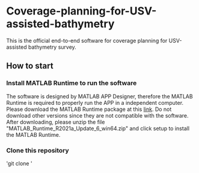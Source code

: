 # Coverage-planning-for-USV-assisted-bathymetry
This is the official end-to-end software for coverage planning for USV-assisted bathymetry survey. 


## How to start
### Install MATLAB Runtime to run the software
The software is designed by MATLAB APP Designer, therefore the MATLAB Runtime is required to properly run the APP in a independent computer. Please download the MATLAB Runtime package at this [link](https://ssd.mathworks.cn/supportfiles/downloads/R2021a/Release/6/deployment_files/installer/complete/win64/MATLAB_Runtime_R2021a_Update_6_win64.zip). Do not download other versions since they are not compatible with the software. After downloading, please unzip the file "MATLAB_Runtime_R2021a_Update_6_win64.zip" and click setup to install the MATLAB Runtime.

### Clone this repository
'git clone '
